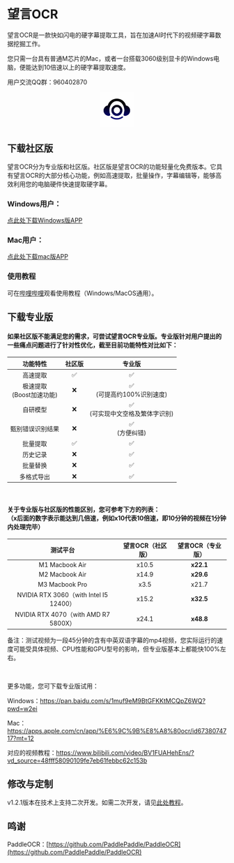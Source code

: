 <!-- 简体中文 | [English](README.en.md) -->


# 望言OCR

望言OCR是一款快如闪电的硬字幕提取工具，旨在加速AI时代下的视频硬字幕数据挖掘工作。

您只需一台具有普通M芯片的Mac，或者一台搭载3060级别显卡的Windows电脑，便能达到10倍速以上的硬字幕提取速度。

用户交流QQ群：960402870

<div align="center">
  <img src="docs/AppIcon_256pt.png" style="max-height: 80px;max-width: 80px;">
</div>

## 下载社区版

望言OCR分为专业版和社区版。社区版是望言OCR的功能轻量化免费版本。它具有望言OCR的大部分核心功能，例如高速提取，批量操作，字幕编辑等，能够高效利用您的电脑硬件快速提取硬字幕。

### Windows用户：
[点此处下载Windows版APP](https://github.com/nhjydywd/SubtitleOCR/releases/tag/v3.1.2)

### Mac用户：
[点此处下载mac版APP](https://github.com/nhjydywd/SubtitleOCR/releases/tag/1.2.1)



### 使用教程
可在[哔哩哔哩](https://www.bilibili.com/video/BV1yn62YjE76/?spm_id_from=333.1387.homepage.video_card.click)观看使用教程（Windows/MacOS通用）。

## 下载专业版
#### 如果社区版不能满足您的需求，可尝试望言OCR专业版。专业版针对用户提出的一些痛点问题进行了针对性优化，截至目前功能特性对比如下：
| 功能特性 | 社区版 | 专业版 |
| :------: | :------: | :------:  | 
| 高速提取 | ✅ | ✅  |
| 极速提取<br>(Boost加速功能) | ❌ | ✅<br>(可提高约100%识别速度)   |
| 自研模型 | ❌ | ✅ <br>(可实现中文空格及繁体字识别) |
| 甄别错误识别结果 | ❌ | ✅ <br>(方便纠错) |
| 批量提取 | ✅ | ✅  |
| 历史记录 | ❌ | ✅  |
| 批量替换 | ❌ | ✅  |
| 多格式导出 | ❌ | ✅  |

<br>

#### 关于专业版与社区版的性能区别，您可参考下方的列表：<br>（x后面的数字表示能达到几倍速，例如x10代表10倍速，即10分钟的视频在1分钟内处理完毕）

| 测试平台  | 望言OCR（社区版） | **望言OCR（专业版）** |
| :------: | :------: | :------: |
| M1 Macbook Air   | x10.5 | **x22.1** |
| M2 Macbook Air   | x14.9 | **x29.6** |
| M3 Macbook Pro | x3.5  | x21.7 | **x51.9** |
| NVIDIA RTX 3060（with Intel I5 12400）  | x15.2 | **x32.5** |
| NVIDIA RTX 4070（with AMD R7 5800X）  | x24.1 | **x48.8** |
 
备注：测试视频为一段45分钟的含有中英双语字幕的mp4视频，您实际运行的速度可能受具体视频、CPU性能和GPU型号的影响，但专业版基本上都能快100%左右。

<br>

更多功能，您可下载专业版试用：

Windows：https://pan.baidu.com/s/1muf9eM9BtGFKKtMCQpZ6WQ?pwd=w2ei

Mac：https://apps.apple.com/cn/app/%E6%9C%9B%E8%A8%80ocr/id6738074717?mt=12

对应的视频教程：https://www.bilibili.com/video/BV1FUAHehEns/?vd_source=48fff58090109fe7eb61febbc62c153b









## 修改与定制
v1.2.1版本在技术上支持二次开发。如需二次开发，请见[此处教程](custom.md)。


## 鸣谢
PaddleOCR：[https://github.com/PaddlePaddle/PaddleOCR](https://github.com/PaddlePaddle/PaddleOCR)
